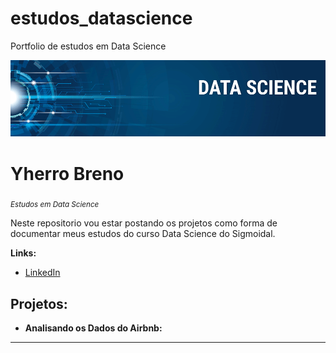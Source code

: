 # estudos_datascience
Portfolio de estudos em Data Science

<p align="center">
  <img src="banner.png" >
</p>

# Yherro Breno
<sub>*Estudos em Data Science*</sub>

Neste repositorio vou estar postando os projetos como forma de documentar meus estudos do curso Data Science do Sigmoidal.


**Links:**
* [LinkedIn](https://www.linkedin.com/in/yherro-breno-narciso-de-oliveira-b096b0192/)


## Projetos:

* **Analisando os Dados do Airbnb:** 

---




